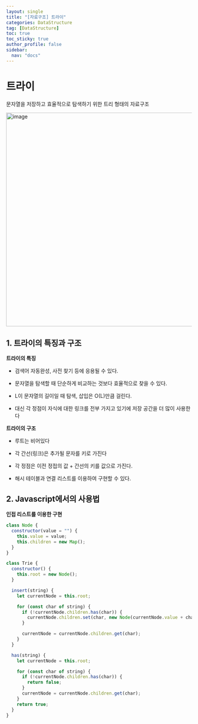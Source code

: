 ```yaml
---
layout: single
title: "[자료구조] 트라이"
categories: DataStructure
tag: [DataStructure]
toc: true
toc_sticky: true
author_profile: false
sidebar:
  nav: "docs"
---
```


# 트라이

문자열을 저장하고 효율적으로 탐색하기 위한 트리 형태의 자료구조

<img width="580" alt="image" src="https://user-images.githubusercontent.com/83194164/226158667-549fc43f-e32c-4358-9096-6536028d2761.png">

## 1. 트라이의 특징과 구조

**트라이의 특징**

- 검색어 자동완성, 사전 찾기 등에 응용될 수 있다.

- 문자열을 탐색할 때 단순하게 비교하는 것보다 효율적으로 찾을 수 있다.

- L이 문자열의 길이일 때 탐색, 삽입은 O(L)만큼 걸린다.

- 대신 각 정점이 자식에 대한 링크를 전부 가지고 있기에 저장 공간을 더 많이 사용한다

**트라이의 구조**

- 루트는 비어있다

- 각 간선(링크)은 추가될 문자를 키로 가진다

- 각 정점은 이전 정접의 값 + 간선의 키를 값으로 가진다.

- 해시 테이블과 연결 리스트를 이용하여 구현할 수 있다.

## 2. Javascript에서의 사용법

**인접 리스트를 이용한 구현**

```js
class Node {
  constructor(value = "") {
    this.value = value;
    this.children = new Map();
  }
}

class Trie {
  constructor() {
    this.root = new Node();
  }

  insert(string) {
    let currentNode = this.root;

    for (const char of string) {
      if (!currentNode.children.has(char)) {
        currentNode.children.set(char, new Node(currentNode.value + char));
      }

      currentNode = currentNode.children.get(char);
    }
  }

  has(string) {
    let currentNode = this.root;

    for (const char of string) {
      if (!currentNode.children.has(char)) {
        return false;
      }
      currentNode = currentNode.children.get(char);
    }
    return true;
  }
}
```
